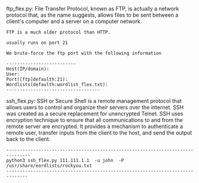 ftp_flex.py:
    File Transfer Protocol, known as FTP, is actually a network protocol that, as the name suggests,
    allows files to be sent between a client's computer and a server on a computer network.

    FTP is a much older protocol than HTTP.

    usually runs on port 21

    We brute-force the ftp port with the following information

    --------------------------
    Host(İP/domain): 
    User: 
    Port([ftp]defaulth:21): 
    Wordlists(defaulth:wordlist_flex.txt): 
    -----------------------------------


ssh_flex.py:
    SSH or Secure Shell is a remote management protocol that allows users to control and organize their servers over the internet.
    SSH was created as a secure replacement for unencrypted Telnet. SSH uses encryption technique to ensure that all communications
    to and from the remote server are encrypted. It provides a mechanism
    to authenticate a remote user, transfer inputs from the client to the host, and send the output back to the client.

    -------------------------------------------------------------------------------
    python3 ssh_flex.py 111.111.1.1  -u john  -P /usr/share/eordlists/rockyou.txt
    ------------------------------------------------------------------------------

    

